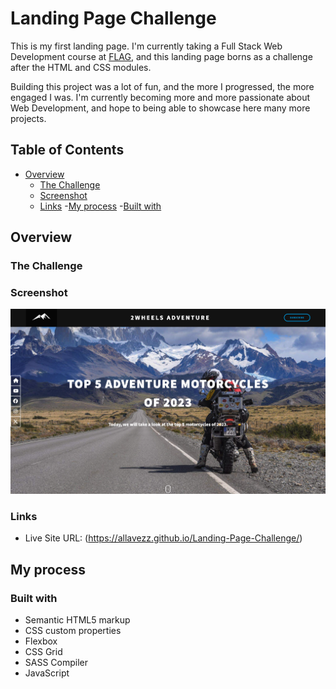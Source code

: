 # Landing Page Challenge

This is my first landing page. I'm currently taking a Full Stack Web Development course at [FLAG](https://flag.pt/curso/full-stack-web-developer/), and this landing page borns as a challenge after the HTML and CSS modules.

Building this project was a lot of fun, and the more I progressed, the more engaged I was. I'm currently becoming more and more passionate about Web Development, and hope to being able to showcase here many more projects.

## Table of Contents

- [Overview](#Overview)
  - [The Challenge](#the-challenge)
  - [Screenshot](#screenshot)
  - [Links](#links)
-[My process](#my-process)
  -[Built with](#built-with) 

## Overview

### The Challenge

### Screenshot

![](./screenshot.png)

### Links

- Live Site URL: (https://allavezz.github.io/Landing-Page-Challenge/)

## My process

### Built with

- Semantic HTML5 markup
- CSS custom properties
- Flexbox
- CSS Grid
- SASS Compiler
- JavaScript

